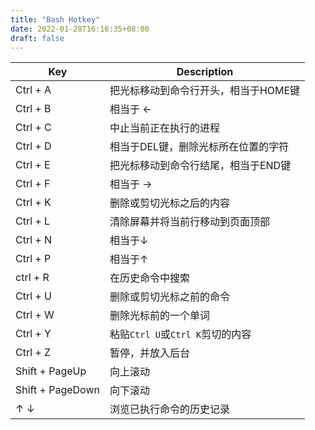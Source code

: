 ```yaml
---
title: "Bash Hotkey"
date: 2022-01-28T16:16:35+08:00
draft: false
---
```


| Key              | Description                          |
| ---------------- | ------------------------------------ |
| Ctrl + A         | 把光标移动到命令行开头，相当于HOME键 |
| Ctrl + B         | 相当于 ←                             |
| Ctrl + C         | 中止当前正在执行的进程               |
| Ctrl + D         | 相当于DEL键，删除光标所在位置的字符  |
| Ctrl + E         | 把光标移动到命令行结尾，相当于END键  |
| Ctrl + F         | 相当于 →                             |
| Ctrl + K         | 删除或剪切光标之后的内容             |
| Ctrl + L         | 清除屏幕并将当前行移动到页面顶部     |
| Ctrl + N         | 相当于↓                              |
| Ctrl + P         | 相当于↑                              |
| ctrl + R         | 在历史命令中搜索                     |
| Ctrl + U         | 删除或剪切光标之前的命令             |
| Ctrl + W         | 删除光标前的一个单词                 |
| Ctrl + Y         | 粘贴`Ctrl U`或`Ctrl K`剪切的内容     |
| Ctrl + Z         | 暂停，并放入后台                     |
| Shift + PageUp   | 向上滚动                             |
| Shift + PageDown | 向下滚动                             |
| ↑ ↓              | 浏览已执行命令的历史记录             |
